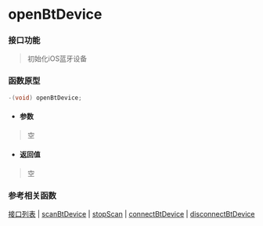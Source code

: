 # openBtDevice

### 接口功能
> 初始化iOS蓝牙设备

### 函数原型

```objective-c
-(void) openBtDevice;
```

- #### 参数
> 空

- #### 返回值
> 空

### 参考相关函数
[接口列表](../README.md) | [scanBtDevice](scanBtDevice.md) | [stopScan](stopScan.md) | [connectBtDevice](connectBtDevice.md) | [disconnectBtDevice](disconnectBtDevice.md)

